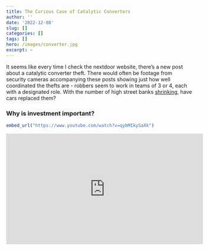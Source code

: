 ```yaml
---
title: The Curious Case of Catalytic Converters
author: ''
date: '2022-12-08'
slug: []
categories: []
tags: []
hero: /images/converter.jpg
excerpt: ~
---
```


<link href="/rmarkdown-libs/vembedr/css/vembedr.css" rel="stylesheet" />

It seems like every time I check the nextdoor website, there’s a new post about a catalytic converter theft. There would often be footage from security cameras accompanying these posts showing just how well coordinated the thefts are - robbers seem to work in teams of 3 or 4, each with a designated role. With the number of high street banks <a href="https://www.moneysavingexpert.com/news/2021/12/bank-branch-access-has-shrunk-by-up-to-50--since-2015---but-if-y/" target="_blank">shrinking</a>, have cars replaced them?

### **Why is investment important?**

``` r
embed_url("https://www.youtube.com/watch?v=qybMIkySaXk")
```

<div class="vembedr">
<div>
<iframe src="https://www.youtube.com/embed/qybMIkySaXk" width="533" height="300" frameborder="0" allowfullscreen="" data-external="1"></iframe>
</div>
</div>
